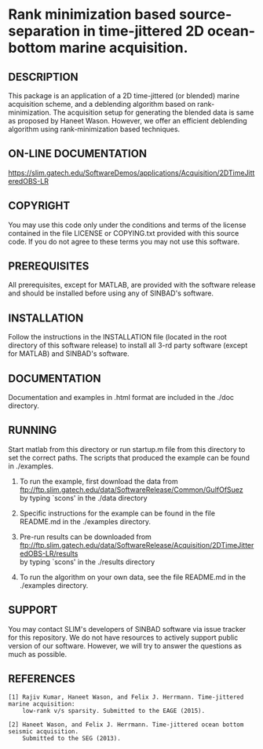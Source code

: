 # Rank minimization based source-separation in time-jittered 2D ocean-bottom marine acquisition.


## DESCRIPTION
This package is an application of a 2D time-jittered (or blended) marine 
     acquisition scheme, and a deblending algorithm based on rank-minimization.
The acquisition setup for generating the blended data is same as proposed by Haneet Wason.
However, we offer an efficient deblending algorithm using rank-minimization based techniques.


## ON-LINE DOCUMENTATION
<https://slim.gatech.edu/SoftwareDemos/applications/Acquisition/2DTimeJitteredOBS-LR>
## COPYRIGHT
You may use this code only under the conditions and terms of the
     license contained in the file LICENSE or COPYING.txt provided with
     this source code. If you do not agree to these terms you may not
     use this software.


## PREREQUISITES
All prerequisites, except for MATLAB, are provided with the
     software release and should be installed before using any of
     SINBAD's software.


## INSTALLATION
Follow the instructions in the INSTALLATION file (located in the
     root directory of this software release) to install all 3-rd party
     software (except for MATLAB) and SINBAD's software.


## DOCUMENTATION
Documentation and examples in .html format are included in the ./doc directory.


## RUNNING
Start matlab from this directory or run startup.m file from this directory 
to set the correct paths. The scripts that produced the example can be found in ./examples. 

1. To run the example, first download the data from<br />
    	 <ftp://ftp.slim.gatech.edu/data/SoftwareRelease/Common/GulfOfSuez><br />
        by typing `scons' in the ./data directory

2. Specific instructions for the example can be found in the file README.md in the 
        ./examples directory.

3. Pre-run results can be downloaded from<br />
        <ftp://ftp.slim.gatech.edu/data/SoftwareRelease/Acquisition/2DTimeJitteredOBS-LR/results><br />
        by typing `scons' in the ./results directory

4. To run the algorithm on your own data, see the file README.md in the 
        ./examples directory.


## SUPPORT
 You may contact SLIM's developers of SINBAD software via issue tracker for this repository. We do not have resources to actively support public version of our software. However, we will try to answer the questions as much as possible.


## REFERENCES
    [1] Rajiv Kumar, Haneet Wason, and Felix J. Herrmann. Time-jittered marine acquisition: 
        low-rank v/s sparsity. Submitted to the EAGE (2015).

    [2] Haneet Wason, and Felix J. Herrmann. Time-jittered ocean bottom seismic acquisition.
        Submitted to the SEG (2013).
    


